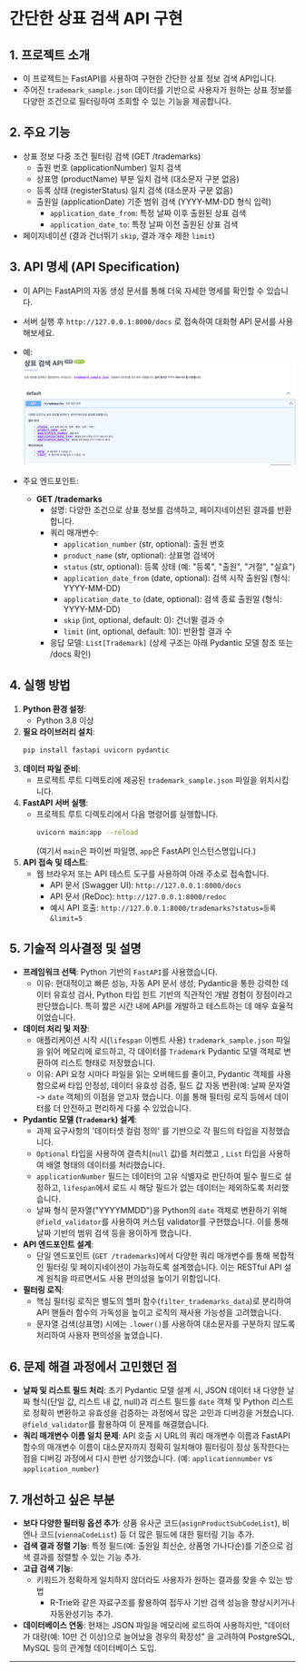 # 간단한 상표 검색 API 구현 

## 1. 프로젝트 소개
   - 이 프로젝트는 FastAPI를 사용하여 구현한 간단한 상표 정보 검색 API입니다.
   - 주어진 `trademark_sample.json` 데이터를 기반으로 사용자가 원하는 상표 정보를 다양한 조건으로 필터링하여 조회할 수 있는 기능을 제공합니다.

## 2. 주요 기능
   - 상표 정보 다중 조건 필터링 검색 (GET /trademarks)
     - 출원 번호 (applicationNumber) 일치 검색
     - 상표명 (productName) 부분 일치 검색 (대소문자 구분 없음)
     - 등록 상태 (registerStatus) 일치 검색 (대소문자 구분 없음)
     - 출원일 (applicationDate) 기준 범위 검색 (YYYY-MM-DD 형식 입력)
       - `application_date_from`: 특정 날짜 이후 출원된 상표 검색
       - `application_date_to`: 특정 날짜 이전 출원된 상표 검색
   - 페이지네이션 (결과 건너뛰기 `skip`, 결과 개수 제한 `limit`)

## 3. API 명세 (API Specification)
   - 이 API는 FastAPI의 자동 생성 문서를 통해 더욱 자세한 명세를 확인할 수 있습니다.
   - 서버 실행 후 `http://127.0.0.1:8000/docs` 로 접속하여 대화형 API 문서를 사용해보세요.
   - 예: ![API Docs Screenshot](./images/image.png)

   - 주요 엔드포인트:
     - **GET /trademarks**
       - 설명: 다양한 조건으로 상표 정보를 검색하고, 페이지네이션된 결과를 반환합니다.
       - 쿼리 매개변수:
         - `application_number` (str, optional): 출원 번호
         - `product_name` (str, optional): 상표명 검색어
         - `status` (str, optional): 등록 상태 (예: "등록", "출원", "거절", "실효")
         - `application_date_from` (date, optional): 검색 시작 출원일 (형식: YYYY-MM-DD)
         - `application_date_to` (date, optional): 검색 종료 출원일 (형식: YYYY-MM-DD)
         - `skip` (int, optional, default: 0): 건너뛸 결과 수
         - `limit` (int, optional, default: 10): 반환할 결과 수
       - 응답 모델: `List[Trademark]` (상세 구조는 아래 Pydantic 모델 참조 또는 /docs 확인)

## 4. 실행 방법
   1. **Python 환경 설정**:
      - Python 3.8 이상 
   2. **필요 라이브러리 설치**:
        ```bash
        pip install fastapi uvicorn pydantic
        ```
   3. **데이터 파일 준비**:
      - 프로젝트 루트 디렉토리에 제공된 `trademark_sample.json` 파일을 위치시킵니다.
   4. **FastAPI 서버 실행**:
      - 프로젝트 루트 디렉토리에서 다음 명령어를 실행합니다.
        ```bash
        uvicorn main:app --reload
        ```
        (여기서 `main`은 파이썬 파일명, `app`은 FastAPI 인스턴스명입니다.)
   5. **API 접속 및 테스트**:
      - 웹 브라우저 또는 API 테스트 도구를 사용하여 아래 주소로 접속합니다.
        - API 문서 (Swagger UI): `http://127.0.0.1:8000/docs`
        - API 문서 (ReDoc): `http://127.0.0.1:8000/redoc`
        - 예시 API 호출: `http://127.0.0.1:8000/trademarks?status=등록&limit=5`

## 5. 기술적 의사결정 및 설명
   - **프레임워크 선택**: Python 기반의 `FastAPI`를 사용했습니다. 
     - 이유: 현대적이고 빠른 성능, 자동 API 문서 생성, Pydantic을 통한 강력한 데이터 유효성 검사, Python 타입 힌트 기반의 직관적인 개발 경험이 장점이라고 판단했습니다. 특히 짧은 시간 내에 API를 개발하고 테스트하는 데 매우 효율적이었습니다.
   - **데이터 처리 및 저장**:
     - 애플리케이션 시작 시(`lifespan` 이벤트 사용) `trademark_sample.json` 파일을 읽어 메모리에 로드하고, 각 데이터를 `Trademark` Pydantic 모델 객체로 변환하여 리스트 형태로 저장했습니다.
     - 이유: API 요청 시마다 파일을 읽는 오버헤드를 줄이고, Pydantic 객체를 사용함으로써 타입 안정성, 데이터 유효성 검증, 필드 값 자동 변환(예: 날짜 문자열 -> `date` 객체)의 이점을 얻고자 했습니다. 이를 통해 필터링 로직 등에서 데이터를 더 안전하고 편리하게 다룰 수 있었습니다.
   - **Pydantic 모델 (`Trademark`) 설계**:
     - 과제 요구사항의 '데이터셋 컬럼 정의' 를 기반으로 각 필드의 타입을 지정했습니다.
     - `Optional` 타입을 사용하여 결측치(`null` 값)를 처리했고 , `List` 타입을 사용하여 배열 형태의 데이터를 처리했습니다. 
     - `applicationNumber` 필드는 데이터의 고유 식별자로 판단하여 필수 필드로 설정하고, `lifespan`에서 로드 시 해당 필드가 없는 데이터는 제외하도록 처리했습니다.
     - 날짜 형식 문자열("YYYYMMDD")을 Python의 `date` 객체로 변환하기 위해 `@field_validator`를 사용하여 커스텀 validator를 구현했습니다. 이를 통해 날짜 기반의 범위 검색 등을 용이하게 했습니다.
   - **API 엔드포인트 설계**:
     - 단일 엔드포인트 (`GET /trademarks`)에서 다양한 쿼리 매개변수를 통해 복합적인 필터링 및 페이지네이션이 가능하도록 설계했습니다. 이는 RESTful API 설계 원칙을 따르면서도 사용 편의성을 높이기 위함입니다.
   - **필터링 로직**:
     - 핵심 필터링 로직은 별도의 헬퍼 함수(`filter_trademarks_data`)로 분리하여 API 핸들러 함수의 가독성을 높이고 로직의 재사용 가능성을 고려했습니다.
     - 문자열 검색(상표명) 시에는 `.lower()`를 사용하여 대소문자를 구분하지 않도록 처리하여 사용자 편의성을 높였습니다.

## 6. 문제 해결 과정에서 고민했던 점
   - **날짜 및 리스트 필드 처리**: 초기 Pydantic 모델 설계 시, JSON 데이터 내 다양한 날짜 형식(단일 값, 리스트 내 값, null)과 리스트 필드를 `date` 객체 및 Python 리스트로 정확히 변환하고 유효성을 검증하는 과정에서 많은 고민과 디버깅을 거쳤습니다. `@field_validator`를 활용하여 이 문제를 해결했습니다.
   - **쿼리 매개변수 이름 일치 문제**: API 호출 시 URL의 쿼리 매개변수 이름과 FastAPI 함수의 매개변수 이름이 대소문자까지 정확히 일치해야 필터링이 정상 동작한다는 점을 디버깅 과정에서 다시 한번 상기했습니다. (예: `applicationnumber` vs `application_number`)

## 7. 개선하고 싶은 부분
   - **보다 다양한 필터링 옵션 추가**: 상품 유사군 코드(`asignProductSubCodeList`), 비엔나 코드(`viennaCodeList`) 등 더 많은 필드에 대한 필터링 기능 추가.
   - **검색 결과 정렬 기능**: 특정 필드(예: 출원일 최신순, 상품명 가나다순)를 기준으로 검색 결과를 정렬할 수 있는 기능 추가.
   - **고급 검색 기능**:
     - 키워드가 정확하게 일치하지 않더라도 사용자가 원하는 결과를 찾을 수 있는 방법
        - R-Trie와 같은 자료구조를 활용하여 접두사 기반 검색 성능을 향상시키거나 자동완성기능 추가.
   - **데이터베이스 연동**: 현재는 JSON 파일을 메모리에 로드하여 사용하지만, "데이터가 대량(예: 10만 건 이상)으로 늘어났을 경우의 확장성" 을 고려하여 PostgreSQL, MySQL 등의 관계형 데이터베이스 도입.

---